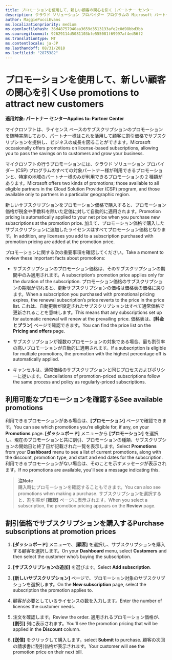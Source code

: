 ```yaml
---
title: プロモーションを使用して、新しい顧客の関心を引く |パートナー センター
description: クラウド ソリューション プロバイダー プログラムの Microsoft パートナーは、プロモーション価格でサブスクリプションを購入し、顧客に割引価格で販売することができます。
author: MaggiePucciEvans
ms.localizationpriority: medium
ms.openlocfilehash: 36d48757940aa3659d3513133afe2c0d98bbd3bb
ms.sourcegitcommit: 92629114d5081103bfe555081f69997af4ed56f2
ms.translationtype: MT
ms.contentlocale: ja-JP
ms.lasthandoff: 08/31/2018
ms.locfileid: "2875382"
---
```

# <a name="use-promotions-to-attract-new-customers"></a><span data-ttu-id="72514-103">プロモーションを使用して、新しい顧客の関心を引く</span><span class="sxs-lookup"><span data-stu-id="72514-103">Use promotions to attract new customers</span></span>  

**<span data-ttu-id="72514-104">適用対象: パートナー センター</span><span class="sxs-lookup"><span data-stu-id="72514-104">Applies to: Partner Center</span></span>**

<!--[FWLink: https://go.microsoft.com/fwlink/?linkid=852469]-->

<span data-ttu-id="72514-105">マイクロソフトは、ライセンス ベースのサブスクリプションのプロモーションを随時実施しており、パートナー様はこれを活用して顧客に割引価格でサブスクリプションを提供し、ビジネスの成長を図ることができます。</span><span class="sxs-lookup"><span data-stu-id="72514-105">Microsoft occasionally offers promotions on license-based subscriptions, allowing you to pass the savings on to customers and grow your business.</span></span> 

<span data-ttu-id="72514-106">マイクロソフトの行うプロモーションには、クラウド ソリューション プロバイダー (CSP) プログラムのすべての対象パートナー様が利用できるプロモーションと、特定の地域のパートナー様のみが利用できるプロモーションの 2 種類があります。</span><span class="sxs-lookup"><span data-stu-id="72514-106">Microsoft offers two kinds of promotions; those available to all eligible partners in the Cloud Solution Provider (CSP) program, and those available only to partners in a particular geographic region.</span></span>

<span data-ttu-id="72514-107">新しいサブスクリプションをプロモーション価格で購入すると、プロモーション価格が税金や手数料を除いた定価に対して自動的に適用されます。</span><span class="sxs-lookup"><span data-stu-id="72514-107">Promotion pricing is automatically applied to your net price when you purchase new subscriptions at the promotion price.</span></span> <span data-ttu-id="72514-108">加えて、プロモーション価格で購入したサブスクリプションに追加したライセンスはすべてプロモーション価格となります。</span><span class="sxs-lookup"><span data-stu-id="72514-108">In addition, any licenses you add to a subscription purchased with promotion pricing are added at the promotion price.</span></span> 

<span data-ttu-id="72514-109">プロモーションに関する次の重要事項を確認してください。</span><span class="sxs-lookup"><span data-stu-id="72514-109">Take a moment to review these important facts about promotions:</span></span>

-   <span data-ttu-id="72514-110">サブスクリプションのプロモーション価格は、そのサブスクリプションの期間中のみ適用されます。</span><span class="sxs-lookup"><span data-stu-id="72514-110">A subscription’s promotion price applies only for the duration of the subscription.</span></span> <span data-ttu-id="72514-111">プロモーション価格のサブスクリプションの期限が切れると、更新サブスクリプションの価格は価格表の価格に戻ります。</span><span class="sxs-lookup"><span data-stu-id="72514-111">When a subscription you purchased with promotional pricing expires, the renewal subscription’s price reverts to the price in the price list.</span></span> <span data-ttu-id="72514-112">これは、自動更新が設定されたサブスクリプションはすべて通常価格で更新されることを意味します。</span><span class="sxs-lookup"><span data-stu-id="72514-112">This means that any subscriptions set up for automatic renewal will renew at the prevailing price.</span></span> <span data-ttu-id="72514-113">価格表は、**[料金とプラン]** ページで確認できます。</span><span class="sxs-lookup"><span data-stu-id="72514-113">You can find the price list on the **Pricing and offers** page.</span></span> 

-   <span data-ttu-id="72514-114">サブスクリプションが複数のプロモーションの対象である場合、最も割引率の高いプロモーションが自動的に適用されます。</span><span class="sxs-lookup"><span data-stu-id="72514-114">If a subscription is eligible for multiple promotions, the promotion with the highest percentage off is automatically applied.</span></span>

-   <span data-ttu-id="72514-115">キャンセルは、通常価格のサブスクリプションと同じプロセスおよびポリシーに従います。</span><span class="sxs-lookup"><span data-stu-id="72514-115">Cancellations of promotion-priced subscriptions follow the same process and policy as regularly-priced subscriptions.</span></span>

## <a name="see-available-promotions"></a><span data-ttu-id="72514-116">利用可能なプロモーションを確認する</span><span class="sxs-lookup"><span data-stu-id="72514-116">See available promotions</span></span>

<span data-ttu-id="72514-117">利用できるプロモーションがある場合は、**[プロモーション]** ページで確認できます。</span><span class="sxs-lookup"><span data-stu-id="72514-117">You can see which promotions you’re eligible for, if any, on your **Promotions** page.</span></span> <span data-ttu-id="72514-118">**[ダッシュボード]** メニューから **[プロモーション]** を選択し、現在のプロモーションと共に割引、プロモーションの種類、サブスクリプションの開始日と終了日が記載された一覧を表示します。</span><span class="sxs-lookup"><span data-stu-id="72514-118">Select **Promotions** from your **Dashboard** menu to see a list of current promotions, along with the discount, promotion type, and start and end dates for the subscription.</span></span> <span data-ttu-id="72514-119">利用できるプロモーションがない場合は、そのことを示すメッセージが表示されます。</span><span class="sxs-lookup"><span data-stu-id="72514-119">If no promotions are available, you'll see a message indicating this.</span></span> 

>**<span data-ttu-id="72514-120">注</span><span class="sxs-lookup"><span data-stu-id="72514-120">Note</span></span>**<br>
<span data-ttu-id="72514-121">購入時にプロモーションを確認することもできます。</span><span class="sxs-lookup"><span data-stu-id="72514-121">You can also see promotions when making a purchase.</span></span> <span data-ttu-id="72514-122">サブスクリプションを選択すると、割引率が **[確認]** ページに表示されます。</span><span class="sxs-lookup"><span data-stu-id="72514-122">When you select a subscription, the promotion pricing appears on the **Review** page.</span></span>

## <a name="purchase-subscriptions-at-promotion-prices"></a><span data-ttu-id="72514-123">割引価格でサブスクリプションを購入する</span><span class="sxs-lookup"><span data-stu-id="72514-123">Purchase subscriptions at promotion prices</span></span>

1. <span data-ttu-id="72514-124">**[ダッシュボード]** メニューで、**[顧客]** を選択し、サブスクリプションを購入する顧客を選択します。</span><span class="sxs-lookup"><span data-stu-id="72514-124">On your **Dashboard** menu, select **Customers** and then select the customer who’s buying the subscription.</span></span> 

2. <span data-ttu-id="72514-125"> **[サブスクリプションの追加]** を選びます。</span><span class="sxs-lookup"><span data-stu-id="72514-125">Select **Add subscription**.</span></span>

3. <span data-ttu-id="72514-126">**[新しいサブスクリプション]** ページで、プロモーション対象のサブスクリプションを選択します。</span><span class="sxs-lookup"><span data-stu-id="72514-126">On the **New subscription** page, select the subscription the promotion applies to.</span></span>

4. <span data-ttu-id="72514-127">顧客が必要としているライセンスの数を入力します。</span><span class="sxs-lookup"><span data-stu-id="72514-127">Enter the number of licenses the customer needs.</span></span> 

5. <span data-ttu-id="72514-128">注文を確認します。</span><span class="sxs-lookup"><span data-stu-id="72514-128">Review the order.</span></span> <span data-ttu-id="72514-129">適用されるプロモーション価格が、**[割引]** 列に表示されます。</span><span class="sxs-lookup"><span data-stu-id="72514-129">You'll see the promotion pricing that will be applied in the **Discount** column.</span></span>  

6.  <span data-ttu-id="72514-130">**[送信]** をクリックして購入します。</span><span class="sxs-lookup"><span data-stu-id="72514-130">select **Submit** to purchase.</span></span> <span data-ttu-id="72514-131">顧客の次回の請求書に割引価格が表示されます。</span><span class="sxs-lookup"><span data-stu-id="72514-131">Your customer will see the promotion price on their next bill.</span></span>  




